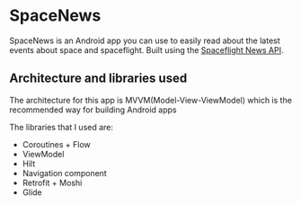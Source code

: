 # SpaceNews

SpaceNews is an Android app you can use to easily read about the latest events about space and spaceflight.
Built using the [Spaceflight News API](https://spaceflightnewsapi.net).


## Architecture and libraries used

The architecture for this app is MVVM(Model-View-ViewModel) which is the recommended way for building Android apps

The libraries that I used are:
- Coroutines + Flow
- ViewModel
- Hilt
- Navigation component
- Retrofit + Moshi
- Glide

